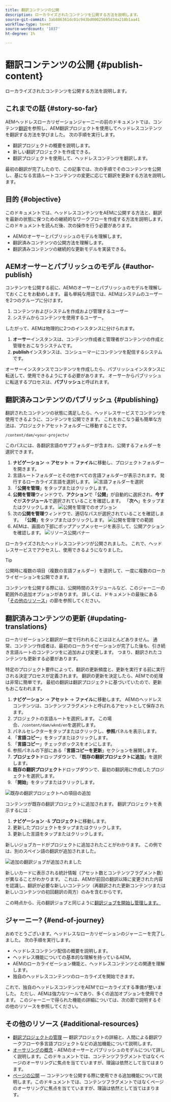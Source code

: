 ```yaml
---
title: 翻訳コンテンツの公開
description: ローカライズされたコンテンツを公開する方法を説明します。
source-git-commit: 3ab886361dc01c943bd00025695d34a218b1aa41
workflow-type: tm+mt
source-wordcount: '1037'
ht-degree: 1%

---
```


# 翻訳コンテンツの公開 {#publish-content}

ローカライズされたコンテンツを公開する方法を説明します。

## これまでの話 {#story-so-far}

AEMヘッドレスローカリゼーションジャーニーの前のドキュメントでは、コンテンツ[翻訳](configure-connector.md)を参照し、AEM翻訳プロジェクトを使用してヘッドレスコンテンツを翻訳する方法を学びました。 次の手順を実行します。

* 翻訳プロジェクトの概要を説明します。
* 新しい翻訳プロジェクトを作成できる。
* 翻訳プロジェクトを使用して、ヘッドレスコンテンツを翻訳します。

最初の翻訳が完了したので、この記事では、次の手順でそのコンテンツを公開し、基になる言語ルートコンテンツの変更に応じて翻訳を更新する方法を説明します。

## 目的 {#objective}

このドキュメントでは、ヘッドレスコンテンツをAEMに公開する方法と、翻訳を最新の状態に保つための継続的なワークフローを作成する方法を説明します。 このドキュメントを読んだ後、次の操作を行う必要があります。

* AEMのオーサーとパブリッシュのモデルを理解します。
* 翻訳済みコンテンツの公開方法を理解します。
* 翻訳済みコンテンツの継続的な更新モデルを実装できる。

## AEMオーサーとパブリッシュのモデル {#author-publish}

コンテンツを公開する前に、AEMのオーサーとパブリッシュのモデルを理解しておくことをお勧めします。 最も単純な用語では、AEMはシステムのユーザーを2つのグループに分けます。

1. コンテンツおよびシステムを作成および管理するユーザー
1. システムからコンテンツを使用するユーザー。

したがって、AEMは物理的に2つのインスタンスに分けられます。

1. **オーサー**&#x200B;インスタンスは、コンテンツ作成者と管理者がコンテンツの作成と管理をおこなうシステムです。
1. **publish**&#x200B;インスタンスは、コンシューマーにコンテンツを配信するシステムです。

オーサーインスタンスでコンテンツを作成したら、パブリッシュインスタンスに転送して、使用できるようにする必要があります。 オーサーからパブリッシュに転送するプロセスは、**パブリッシュ**&#x200B;と呼ばれます。

## 翻訳済みコンテンツのパブリッシュ {#publishing}

翻訳されたコンテンツの状態に満足したら、ヘッドレスサービスでコンテンツを使用できるように、コンテンツを公開できます。 これをおこなう最も簡単な方法は、プロジェクトアセットフォルダーに移動することです。

```text
/content/dam/<your-project>/
```

このパスには、各翻訳言語のサブフォルダーが含まれ、公開するフォルダーを選択できます。

1. **ナビゲーション** -> **アセット** -> **ファイル**&#x200B;に移動し、プロジェクトフォルダーを開きます。
1. 言語ルートフォルダーとその他すべての言語フォルダーが表示されます。 発行するローカライズ言語を選択します。
   ![言語フォルダーを選択](assets/select-language-folder.png)
1. 「**公開を管理**」をタップまたはクリックします。
1. **公開を管理**&#x200B;ウィンドウで、**アクション**&#x200B;で「**公開**」が自動的に選択され、**今すぐ**&#x200B;が&#x200B;**スケジュール**&#x200B;で選択されていることを確認します。 「**次へ**」をタップまたはクリックします。
   ![公開を管理でのオプション](assets/manage-publication-options.png)
1. 次の&#x200B;**公開を管理**&#x200B;ウィンドウで、適切なパスが選択されていることを確認します。 「**公開**」をタップまたはクリックします。
   ![公開を管理での範囲](assets/manage-publication-scope.png)
1. AEMは、画面の下部にポップアップメッセージを表示して、公開アクションを確認します。
   ![リソース公開バナー](assets/resources-published-message.png)

ローカライズされたヘッドレスコンテンツが公開されました。 これで、ヘッドレスサービスでアクセスし、使用できるようになりました。

>[!TIP]
>
>公開時に複数の項目（複数の言語フォルダー）を選択して、一度に複数のローカライゼーションを公開できます。

コンテンツを公開する際には、公開時間のスケジュールなど、このジャーニーの範囲外の追加オプションがあります。 詳しくは、ドキュメントの最後にある「[その他のリソース](#additional-resources)」の節を参照してください。

## 翻訳済みコンテンツの更新 {#updating-translations}

ローカリゼーションと翻訳が一度で行われることはほとんどありません。 通常、コンテンツ作成者は、最初のローカライゼーションが完了した後も、引き続き言語ルートのコンテンツをに追加および変更します。 つまり、翻訳されたコンテンツも更新する必要があります。

特定のプロジェクト要件によって、翻訳の更新頻度と、更新を実行する前に実行される決定プロセスが定義されます。 翻訳の更新を決定したら、AEMでの処理は非常に簡単です。 最初の翻訳は翻訳プロジェクトに基づいていたので、更新もおこなわれます。

1. **ナビゲーション** -> **アセット** -> **ファイル**&#x200B;に移動します。 AEMのヘッドレスコンテンツは、コンテンツフラグメントと呼ばれるアセットとして保存されます。
1. プロジェクトの言語ルートを選択します。 この場合、`/content/dam/wknd/en`を選択します。
1. パネルセレクターをタップまたはクリックし、**参照**&#x200B;パネルを表示します。
1. 「**言語コピー**」をタップまたはクリックします。
1. 「**言語コピー**」チェックボックスをオンにします。
1. 参照パネルの下部にある「**言語コピーを更新**」セクションを展開します。
1. **プロジェクト**&#x200B;ドロップダウンで、「**既存の翻訳プロジェクトに追加**」を選択します。
1. **既存の翻訳プロジェクト**&#x200B;ドロップダウンで、最初の翻訳用に作成したプロジェクトを選択します。
1. 「**開始**」をタップまたはクリックします。

![既存の翻訳プロジェクトへの項目の追加](assets/add-to-existing-project.png)

コンテンツが既存の翻訳プロジェクトに追加されます。 翻訳プロジェクトを表示するには：

1. **ナビゲーション** -&amp; **プロジェクト**&#x200B;に移動します。
1. 更新したプロジェクトをタップまたはクリックします。
1. 更新した言語をタップまたはクリックします。

新しいジョブカードがプロジェクトに追加されたことがわかります。 この例では、別のスペイン語の翻訳が追加されました。

![追加の翻訳ジョブが追加されました](assets/additional-translation-job.png)

新しいカードに表示される統計情報（アセット数とコンテンツフラグメント数）が異なることがわかります。 これは、AEMが前回の翻訳以降に変更された内容を認識し、翻訳が必要な新しいコンテンツ（再翻訳された更新コンテンツまたは新しいコンテンツの初回翻訳の両方）のみを含むからです。

この時点から、元の翻訳ジョブと同じように[翻訳ジョブを開始し管理します。](translate-content.md#using-translation-project)

## ジャーニー? {#end-of-journey}

おめでとうございます。ヘッドレスなローカリゼーションのジャーニーを完了しました。 次の手順を実行します。

* ヘッドレスコンテンツ配信の概要を説明します。
* ヘッドレス機能についての基本的な理解を持っているAEM。
* AEMのローカライゼーション機能と、ヘッドレスコンテンツとの関連を理解します。
* 独自のヘッドレスコンテンツのローカライズを開始できます。

これで、独自のヘッドレスコンテンツをAEMでローカライズする準備が整いました。 ただし、AEMは強力なツールであり、多くの追加オプションを使用できます。 このジャーニーで得られた機能の詳細については、次の節で説明するその他のリソースを参照してください。

## その他のリソース {#additional-resources}

* [翻訳プロジェクトの管理](/help/sites-cloud/administering/translation/managing-projects.md)  — 翻訳プロジェクトの詳細と、人間による翻訳ワークフローや多言語プロジェクトなどの追加機能について説明します。
* [オーサリングの概念](/help/sites-cloud/authoring/getting-started/concepts.md)  - AEMのオーサーとパブリッシュのモデルについて詳しく説明します。このドキュメントでは、コンテンツフラグメントではなくページのオーサリングに焦点を当てていますが、理論は依然として当てはまります。
* [ページの公開](/help/sites-cloud/authoring/fundamentals/publishing-pages.md)  — コンテンツを公開する際に使用できる追加機能について説明します。このドキュメントでは、コンテンツフラグメントではなくページのオーサリングに焦点を当てていますが、理論は依然として当てはまります。
